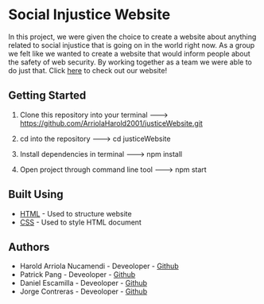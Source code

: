 # Social Injustice Website
In this project, we were given the choice to create a website about anything related to social injustice that is going on in the world right now. As a group we felt like we wanted to create a website that would inform people about the safety of web security. By working together as a team we were able to do just that. Click [here](https://master.d3305b2fz9d4xf.amplifyapp.com/) to check out our website!

## Getting Started
1. Clone this repository into your terminal --->
https://github.com/ArriolaHarold2001/justiceWebsite.git

2. cd into the repository ---> cd justiceWebsite

3. Install dependencies in terminal ---> npm install

4. Open project through command line tool ---> npm start

## Built Using
* [HTML](https://developer.mozilla.org/en-US/docs/Learn/Getting_started_with_the_web/HTML_basics) - Used to structure website
* [CSS](https://www.w3schools.com/css/) - Used to style HTML document

## Authors
* Harold Arriola Nucamendi - Deveoloper - [Github](https://github.com/ArriolaHarold2001)
* Patrick Pang - Deveoloper - [Github](https://github.com/patrickpang23)
* Daniel Escamilla - Deveoloper - [Github](https://github.com/DanielEscamilla1)
* Jorge Contreras - Deveoloper - [Github](https://github.com/jorgecontreras1)
